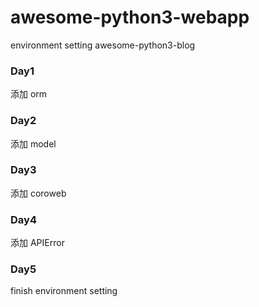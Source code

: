 # awesome-python3-webapp
environment setting
awesome-python3-blog
<h3>Day1</h3>
添加 orm
<h3>Day2</h3>
添加 model
<h3>Day3</h3>
添加 coroweb
<h3>Day4</h3>
添加 APIError
<h3>Day5</h3>
finish environment setting 
